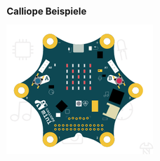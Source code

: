 ## Calliope Beispiele

![image](https://github.com/frankyhub/Calliope-MakeCode/blob/master/image/Demo.png)
